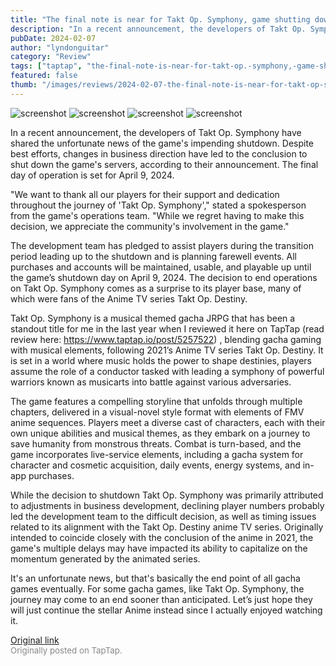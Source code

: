 ```yaml
---
title: "The final note is near for Takt Op. Symphony, game shutting down soon this April."
description: "In a recent announcement, the developers of Takt Op. Symphony have shared the unfortunate news of the game's impending shutdown. Despite best efforts, changes in business direction have led to the conclusion to shut down the game's servers, according to their announcement. The final day of operation is set for April 9, 2024."
pubDate: 2024-02-07
author: "lyndonguitar"
category: "Review"
tags: ["taptap", "the-final-note-is-near-for-takt-op.-symphony,-game-shutting-down-soon-this-april."]
featured: false
thumb: "/images/reviews/2024-02-07-the-final-note-is-near-for-takt-op-symphony-game-shutting-down-soon-this-april-0.avif"
---
```


<div class="gallery">
  <img src="/images/reviews/2024-02-07-the-final-note-is-near-for-takt-op-symphony-game-shutting-down-soon-this-april-0.avif" alt="screenshot" />
  <img src="/images/reviews/2024-02-07-the-final-note-is-near-for-takt-op-symphony-game-shutting-down-soon-this-april-1.avif" alt="screenshot" />
  <img src="/images/reviews/2024-02-07-the-final-note-is-near-for-takt-op-symphony-game-shutting-down-soon-this-april-2.avif" alt="screenshot" />
  <img src="/images/reviews/2024-02-07-the-final-note-is-near-for-takt-op-symphony-game-shutting-down-soon-this-april-3.avif" alt="screenshot" />
</div>

In a recent announcement, the developers of Takt Op. Symphony have shared the unfortunate news of the game's impending shutdown. Despite best efforts, changes in business direction have led to the conclusion to shut down the game's servers, according to their announcement. The final day of operation is set for April 9, 2024.

"We want to thank all our players for their support and dedication throughout the journey of 'Takt Op. Symphony'," stated a spokesperson from the game's operations team. "While we regret having to make this decision, we appreciate the community's involvement in the game."

The development team has pledged to assist players during the transition period leading up to the shutdown and is planning farewell events. All purchases and accounts will be maintained, usable, and playable up until the game’s shutdown day on April 9, 2024. The decision to end operations on Takt Op. Symphony comes as a surprise to its player base, many of which were fans of the Anime TV series Takt Op. Destiny.

Takt Op. Symphony is a musical themed gacha JRPG that has been a standout title for me in the last year when I reviewed it here on TapTap (read review here: https://www.taptap.io/post/5257522) , blending gacha gaming with musical elements, following 2021’s Anime TV series Takt Op. Destiny. It is set in a world where music holds the power to shape destinies, players assume the role of a conductor tasked with leading a symphony of powerful warriors known as musicarts into battle against various adversaries.

The game features a compelling storyline that unfolds through multiple chapters, delivered in a visual-novel style format with elements of FMV anime sequences. Players meet a diverse cast of characters, each with their own unique abilities and musical themes, as they embark on a journey to save humanity from monstrous threats. Combat is turn-based, and the game incorporates live-service elements, including a gacha system for character and cosmetic acquisition, daily events, energy systems, and in-app purchases.

While the decision to shutdown Takt Op. Symphony was primarily attributed to adjustments in business development, declining player numbers probably led the development team to the difficult decision, as well as timing issues related to its alignment with the Takt Op. Destiny anime TV series. Originally intended to coincide closely with the conclusion of the anime in 2021, the game's multiple delays may have impacted its ability to capitalize on the momentum generated by the animated series.

It's an unfortunate news, but that's basically the end point of all gacha games eventually. For some gacha games, like Takt Op. Symphony, the journey may come to an end sooner than anticipated. Let’s just hope they will just continue the stellar Anime instead since I actually enjoyed watching it.

[Original link](https://www.taptap.io/post/6975440)<br><span style="font-size: 0.95em; color: #888;">Originally posted on TapTap.</span>

